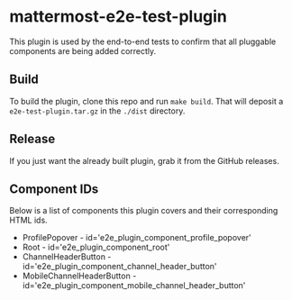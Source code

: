 # mattermost-e2e-test-plugin

This plugin is used by the end-to-end tests to confirm that all pluggable components are being added correctly.

## Build

To build the plugin, clone this repo and run `make build`. That will deposit a `e2e-test-plugin.tar.gz` in the `./dist` directory.

## Release

If you just want the already built plugin, grab it from the GitHub releases.

## Component IDs

Below is a list of components this plugin covers and their corresponding HTML ids.

* ProfilePopover - id='e2e_plugin_component_profile_popover'
* Root - id='e2e_plugin_component_root'
* ChannelHeaderButton - id='e2e_plugin_component_channel_header_button'
* MobileChannelHeaderButton - id='e2e_plugin_component_mobile_channel_header_button'
